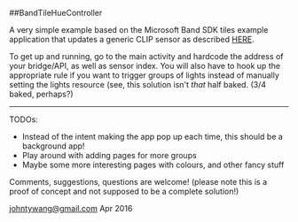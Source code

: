 ##BandTileHueController

A very simple example based on the Microsoft Band SDK tiles example application that updates a generic CLIP sensor as described [HERE](http://www.developers.meethue.com/documentation/how-use-ip-sensors).

To get up and running, go to the main activity and hardcode the address of your bridge/API, as well as sensor index. You will also have to hook up the appropriate rule if you want to trigger groups of lights instead of manually setting the lights resource (see, this solution isn't *that* half baked. (3/4 baked, perhaps?)

---

TODOs:

- Instead of the intent making the app pop up each time, this should be a background app!
- Play around with adding pages for more groups
- Maybe some more interesting pages with colours, and other fancy stuff

Comments, suggestions, questions are welcome! (please note this is a proof of concept and not supposed to be a complete solution!)

johntywang@gmail.com
Apr 2016
